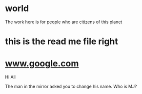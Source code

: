 # world
The work here is for people who are citizens of this planet
# this is the read me file right
# www.google.com

Hi All

The man in the mirror asked you to change his name. Who is MJ?
